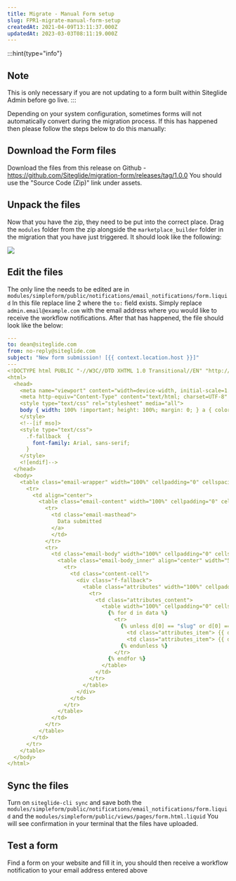 ```yaml
---
title: Migrate - Manual Form setup
slug: FPR1-migrate-manual-form-setup
createdAt: 2021-04-09T13:11:37.000Z
updatedAt: 2023-03-03T08:11:19.000Z
---
```




:::hint{type="info"}
## Note

This is only necessary if you are not updating to a form built within Siteglide Admin before go live.
:::

Depending on your system configuration, sometimes forms will not automatically convert during the migration process.  If this has happened then please follow the steps below to do this manually:

## Download the Form files

Download the files from this release on Github - <https://github.com/Siteglide/migration-form/releases/tag/1.0.0>  You should use the "Source Code (Zip)" link under assets.

## Unpack the files

Now that you have the zip, they need to be put into the correct place.  Drag the `modules` folder from the zip alongside the `marketplace_builder` folder in the migration that you have just triggered.  It should look like the following:

![](https://archbee-doc-uploads.s3.amazonaws.com/rFmCA7ykprxhu_FeyERLM/OJxT6QYeamxHr9BLQ8vIk_screen-shot-2021-04-09-at-141534.png)

## Edit the files

The only line the needs to be edited are in `modules/simpleform/public/notifications/email_notifications/form.liquid` In this file replace line 2 where the `to:` field exists.  Simply replace `admin.email@example.com` with the email address where you would like to receive the workflow notifications.  After that has happened, the file should look like the below:

```yaml
---
to: dean@siteglide.com
from: no-reply@siteglide.com
subject: "New form submission! [{{ context.location.host }}]"
---
<!DOCTYPE html PUBLIC "-//W3C//DTD XHTML 1.0 Transitional//EN" "http://www.w3.org/TR/xhtml1/DTD/xhtml1-transitional.dtd">
<html>
  <head>
    <meta name="viewport" content="width=device-width, initial-scale=1.0" />
    <meta http-equiv="Content-Type" content="text/html; charset=UTF-8" />
    <style type="text/css" rel="stylesheet" media="all">
    body { width: 100% !important; height: 100%; margin: 0; } a { color: #3869D4; } a img { border: none; } td { word-break: break-word; } .preheader { display: none !important; visibility: hidden; font-size: 1px; line-height: 1px; max-height: 0; max-width: 0; opacity: 0; overflow: hidden; } /* Type*/ body, td, th { font-family: Helvetica, Arial, sans-serif; } h1 { margin-top: 0; color: #333333; font-size: 22px; font-weight: bold; text-align: left; } h2 { margin-top: 0; color: #333333; font-size: 16px; font-weight: bold; text-align: left; } h3 { margin-top: 0; color: #333333; font-size: 14px; font-weight: bold; text-align: left; } td, th { font-size: 16px; } p, ul, ol, blockquote { margin: .4em 0 1.1875em; font-size: 16px; line-height: 1.625; } p.sub { font-size: 13px; } /* Utilities*/ .align-right { text-align: right; } .align-left { text-align: left; } .align-center { text-align: center; } /* Buttons*/ .button { background-color: #3869D4; border-top: 10px solid #3869D4; border-right: 18px solid #3869D4; border-bottom: 10px solid #3869D4; border-left: 18px solid #3869D4; display: inline-block; color: #FFF; text-decoration: none; border-radius: 3px; box-shadow: 0 2px 3px rgba(0, 0, 0, 0.16); box-sizing: border-box; } .button--green { background-color: #22BC66; border-top: 10px solid #22BC66; border-right: 18px solid #22BC66; border-bottom: 10px solid #22BC66; border-left: 18px solid #22BC66; } .button--red { background-color: #FF6136; border-top: 10px solid #FF6136; border-right: 18px solid #FF6136; border-bottom: 10px solid #FF6136; border-left: 18px solid #FF6136; } @media only screen and (max-width: 500px) { .button { width: 100% !important; text-align: center !important; } } /* Attribute list*/ .attributes { margin: 0 0 21px; } .attributes_content { background-color: #F4F4F7; padding: 16px; } .attributes_item { padding: 0; } /* Related Items*/ .related { width: 100%; margin: 0; padding: 25px 0 0 0; -premailer-width: 100%; -premailer-cellpadding: 0; -premailer-cellspacing: 0; } .related_item { padding: 10px 0; color: #CBCCCF; font-size: 15px; line-height: 18px; } .related_item-title { display: block; margin: .5em 0 0; } .related_item-thumb { display: block; padding-bottom: 10px; } .related_heading { border-top: 1px solid #CBCCCF; text-align: center; padding: 25px 0 10px; } /* Discount Code*/ .discount { width: 100%; margin: 0; padding: 24px; -premailer-width: 100%; -premailer-cellpadding: 0; -premailer-cellspacing: 0; background-color: #F4F4F7; border: 2px dashed #CBCCCF; } .discount_heading { text-align: center; } .discount_body { text-align: center; font-size: 15px; } /* Social Icons*/ .social { width: auto; } .social td { padding: 0; width: auto; } .social_icon { height: 20px; margin: 0 8px 10px 8px; padding: 0; } /* Data table*/ .purchase { width: 100%; margin: 0; padding: 35px 0; -premailer-width: 100%; -premailer-cellpadding: 0; -premailer-cellspacing: 0; } .purchase_content { width: 100%; margin: 0; padding: 25px 0 0 0; -premailer-width: 100%; -premailer-cellpadding: 0; -premailer-cellspacing: 0; } .purchase_item { padding: 10px 0; color: #51545E; font-size: 15px; line-height: 18px; } .purchase_heading { padding-bottom: 8px; border-bottom: 1px solid #EAEAEC; } .purchase_heading p { margin: 0; color: #85878E; font-size: 12px; } .purchase_footer { padding-top: 15px; border-top: 1px solid #EAEAEC; } .purchase_total { margin: 0; text-align: right; font-weight: bold; color: #333333; } .purchase_total--label { padding: 0 15px 0 0; } body { background-color: #F4F4F7; color: #51545E; } p { color: #51545E; } p.sub { color: #6B6E76; } .email-wrapper { width: 100%; margin: 0; padding: 0; -premailer-width: 100%; -premailer-cellpadding: 0; -premailer-cellspacing: 0; background-color: #F4F4F7; } .email-content { width: 100%; margin: 0; padding: 0; -premailer-width: 100%; -premailer-cellpadding: 0; -premailer-cellspacing: 0; } /* Masthead ----------------------- */ .email-masthead { padding: 25px 0; text-align: center; } .email-masthead_logo { width: 94px; } .email-masthead_name { font-size: 16px; font-weight: bold; color: #A8AAAF; text-decoration: none; text-shadow: 0 1px 0 white; } /* Body*/ .email-body { width: 100%; margin: 0; padding: 0; -premailer-width: 100%; -premailer-cellpadding: 0; -premailer-cellspacing: 0; background-color: #FFFFFF; } .email-body_inner { width: 570px; margin: 0 auto; padding: 0; -premailer-width: 570px; -premailer-cellpadding: 0; -premailer-cellspacing: 0; background-color: #FFFFFF; } .email-footer { width: 570px; margin: 0 auto; padding: 0; -premailer-width: 570px; -premailer-cellpadding: 0; -premailer-cellspacing: 0; text-align: center; } .email-footer p { color: #6B6E76; } .body-action { width: 100%; margin: 30px auto; padding: 0; -premailer-width: 100%; -premailer-cellpadding: 0; -premailer-cellspacing: 0; text-align: center; } .body-sub { margin-top: 25px; padding-top: 25px; border-top: 1px solid #EAEAEC; } .content-cell { padding: 35px; } /*Media Queries*/ @media only screen and (max-width: 600px) { .email-body_inner, .email-footer { width: 100% !important; } } @media (prefers-color-scheme: dark) { body, .email-body, .email-body_inner, .email-content, .email-wrapper, .email-masthead, .email-footer { background-color: #333333 !important; color: #FFF !important; } p, ul, ol, blockquote, h1, h2, h3 { color: #FFF !important; } .attributes_content, .discount { background-color: #222 !important; } .email-masthead_name { text-shadow: none !important; } }
    </style>
    <!--[if mso]>
    <style type="text/css">
      .f-fallback  {
        font-family: Arial, sans-serif;
      }
    </style>
    <![endif]-->
  </head>
  <body>
    <table class="email-wrapper" width="100%" cellpadding="0" cellspacing="0" role="presentation">
      <tr>
        <td align="center">
          <table class="email-content" width="100%" cellpadding="0" cellspacing="0" role="presentation">
            <tr>
              <td class="email-masthead">
                Data submitted
              </a>
              </td>
            </tr>
            <tr>
              <td class="email-body" width="100%" cellpadding="0" cellspacing="0">
                <table class="email-body_inner" align="center" width="570" cellpadding="0" cellspacing="0" role="presentation">
                  <tr>
                    <td class="content-cell">
                      <div class="f-fallback">
                        <table class="attributes" width="100%" cellpadding="0" cellspacing="0" role="presentation">
                          <tr>
                            <td class="attributes_content">
                              <table width="100%" cellpadding="0" cellspacing="0" role="presentation">
                                {% for d in data %}
                                  <tr>
                                    {% unless d[0] == "slug" or d[0] == "format" %}
                                      <td class="attributes_item"> {{ d[0] }} </td>
                                      <td class="attributes_item"> {{ d[1] }} </td>
                                    {% endunless %}
                                  </tr>
                                {% endfor %}
                              </table>
                            </td>
                          </tr>
                        </table>
                      </div>
                    </td>
                  </tr>
                </table>
              </td>
            </tr>
          </table>
        </td>
      </tr>
    </table>
  </body>
</html>
```

## Sync the files

Turn on `siteglide-cli sync` and save both the `modules/simpleform/public/notifications/email_notifications/form.liquid` and the `modules/simpleform/public/views/pages/form.html.liquid` You will see confirmation in your terminal that the files have uploaded.

## Test a form

Find a form on your website and fill it in, you should then receive a workflow notification to your email address entered above

